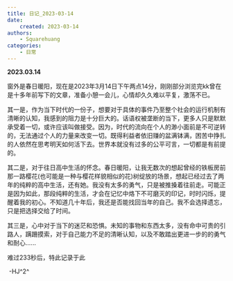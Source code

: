 ```yaml
---
title: 日记_2023-03-14
date: 
    created: 2023-03-14 
authors:
    - Squarehuang
categories: 
    - 日常
---
```


**2023.03.14**

窗外是春日暖阳，现在是2023年3月14日下午两点14分，刚刚部分浏览完kk曾在是十多年前写下的文章，准备小憩一会儿，心情却久久难以平复，激荡不已。

<!-- more -->

其一是，作为当下时代的一份子，想要对于具体的事件乃至整个社会的运行机制有清晰的认知，我感到的阻力是十分巨大的。话语权被垄断的当下，更多人只是默默承受着一切，或许应该叫做接受。因为，时代的流向在个人的渺小面前是不可逆转的，无法通过个人的力量来改变一切。既得利益者依旧赚的盆满钵满，困苦中挣扎的人依然在思考明天如何活下去。世界本就没有过多的公平可言，一切都是有前提的。

其二是，对于往日高中生活的怀念。春日暖阳，让我无数次的想起曾经的铁板房前那一路樱花(也可能是一种与樱花样貌相似的花)树绽放的场景，想起已经过去了两年的纯粹的高中生活，还有她。我没有太多的勇气，只是被推搡着往前走。可能正是因为如此，那段纯粹的生活，才会在记忆中烙下不可磨灭的印记，时时闪烁，提醒着我的初心。不知道几十年后，我还是否能找回当年的自己。我不会选择遗忘，只是把选择交给了时间。

其三是，心中对于当下的迷茫和恐惧。未知的事物和东西太多，没有命中可贵的引路人，蹒跚摸索，对于自己能力不足的清晰认知，以及不敢踏出更进一步的的勇气和耐心......

难过233秒后，特此记录于此

​	-HJ^2^

